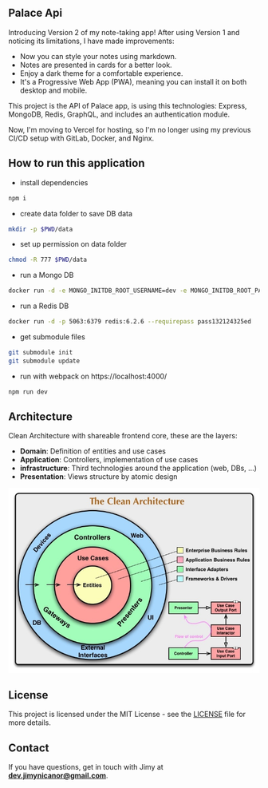 ## Palace Api

Introducing Version 2 of my note-taking app! After using Version 1 and noticing its limitations, I have made improvements:
- Now you can style your notes using markdown.
- Notes are presented in cards for a better look.
- Enjoy a dark theme for a comfortable experience.
- It's a Progressive Web App (PWA), meaning you can install it on both desktop and mobile.

This project is the API of Palace app, is using this technologies: Express, MongoDB, Redis, GraphQL, and includes an authentication module.

Now, I'm moving to Vercel for hosting, so I'm no longer using my previous CI/CD setup with GitLab, Docker, and Nginx.

## How to run this application

- install dependencies
```bash
npm i
```


- create data folder to save DB data
```bash
mkdir -p $PWD/data
```

- set up permission on data folder
```bash
chmod -R 777 $PWD/data
```

- run a Mongo DB
```bash
docker run -d -e MONGO_INITDB_ROOT_USERNAME=dev -e MONGO_INITDB_ROOT_PASSWORD=123123123 -v $PWD/data:/data/db -v $PWD/data/logs:/var/logs/mongodb/ -p 5062:27017 mongo:5.0
```

- run a Redis DB
```bash
docker run -d -p 5063:6379 redis:6.2.6 --requirepass pass132124325ed

```

- get submodule files
```bash
git submodule init
git submodule update
```

- run with webpack on https://localhost:4000/
```bash
npm run dev
```

## Architecture
Clean Architecture with shareable frontend core, these are the layers:
- **Domain**: Definition of entities and use cases
- **Application**: Controllers, implementation of use cases
- **infrastructure**: Third technologies around the application (web, DBs, ...)
- **Presentation**: Views structure by atomic design

![Clean Architecture Image](/docs/clean-architecture.jpg)

## License

This project is licensed under the MIT License - see the [LICENSE](LICENSE) file for more details.

## Contact
If you have questions, get in touch with Jimy at **dev.jimynicanor@gmail.com**.